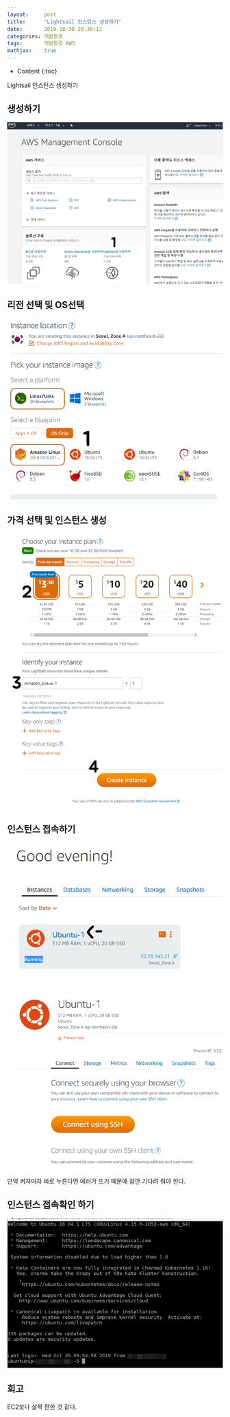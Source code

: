 ```yaml
---
layout:     post
title:      "Lightsail 인스턴스 생성하기"
date:       2019-10-30 20:30:12
categories: 개발환경
tags:       개발환경 AWS
mathjax:    true
---
```


* Content
{:toc}

Lightsail 인스턴스 생성하기



## 생성하기

![](/img-in-posts/Lightsail-인스턴스-생성하기-1.png)

## 리전 선택 및 OS선택

![](/img-in-posts/Lightsail-인스턴스-생성하기-2.png)

## 가격 선택 및 인스턴스 생성

![](/img-in-posts/Lightsail-인스턴스-생성하기-3.png)

## 인스턴스 접속하기

![](/img-in-posts/Lightsail-인스턴스-생성하기-4.png)

![](/img-in-posts/Lightsail-인스턴스-생성하기-5.png)

만약 켜자마자 바로 누른다면 에러가 뜨기 때문에 잠깐 기다려 줘야 한다.

## 인스턴스 접속확인 하기

![](/img-in-posts/Lightsail-인스턴스-생성하기-6.png)

## 회고

EC2보다 살짝 편한 것 같다.